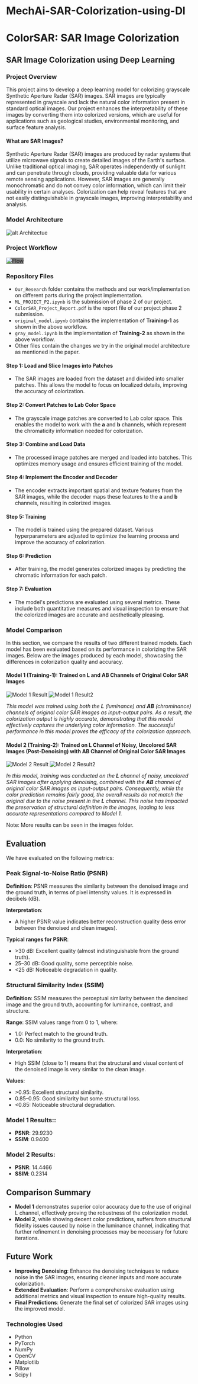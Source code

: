 # MechAi-SAR-Colorization-using-Dl


# ColorSAR: SAR Image Colorization

## SAR Image Colorization using Deep Learning

### Project Overview
This project aims to develop a deep learning model for colorizing grayscale Synthetic Aperture Radar (SAR) images. SAR images are typically represented in grayscale and lack the natural color information present in standard optical images. Our project enhances the interpretability of these images by converting them into colorized versions, which are useful for applications such as geological studies, environmental monitoring, and surface feature analysis.

#### **What are SAR Images?**
Synthetic Aperture Radar (SAR) images are produced by radar systems that utilize microwave signals to create detailed images of the Earth's surface. Unlike traditional optical imaging, SAR operates independently of sunlight and can penetrate through clouds, providing valuable data for various remote sensing applications. However, SAR images are generally monochromatic and do not convey color information, which can limit their usability in certain analyses. Colorization can help reveal features that are not easily distinguishable in grayscale images, improving interpretability and analysis.


### **Model Architecture**
![alt Architectue](./images/image.png)


### **Project Workflow**

<img src="https://github.com/user-attachments/assets/6e280a7a-e9fd-4fc4-b810-4fddf56a57cd" alt="Flow" style="background-color:gray">

### Repository Files
- `Our_Research` folder contains the methods and our work/implementation on different parts during the project implementation.
- `ML_PROJECT_P2.ipynb` is the submission of phase 2 of our project.
- `ColorSAR_Project_Report.pdf` is the report file of our project phase 2 submission.
- `original_model.ipynb` contains the implementation of **Training-1** as shown in the above workflow.
- `gray_model.ipynb` is the implementation of **Training-2** as shown in the above workflow.
- Other files contain the changes we try in the original model architecture as mentioned in the paper.


#### **Step 1: Load and Slice Images into Patches**
- The SAR images are loaded from the dataset and divided into smaller patches. This allows the model to focus on localized details, improving the accuracy of colorization.

#### **Step 2: Convert Patches to Lab Color Space**
- The grayscale image patches are converted to Lab color space. This enables the model to work with the **a** and **b** channels, which represent the chromaticity information needed for colorization.

#### **Step 3: Combine and Load Data**
- The processed image patches are merged and loaded into batches. This optimizes memory usage and ensures efficient training of the model.

#### **Step 4: Implement the Encoder and Decoder**
- The encoder extracts important spatial and texture features from the SAR images, while the decoder maps these features to the **a** and **b** channels, resulting in colorized images.

#### **Step 5: Training**
- The model is trained using the prepared dataset. Various hyperparameters are adjusted to optimize the learning process and improve the accuracy of colorization.

#### **Step 6: Prediction**
- After training, the model generates colorized images by predicting the chromatic information for each patch.

#### **Step 7: Evaluation**
- The model's predictions are evaluated using several metrics. These include both quantitative measures and visual inspection to ensure that the colorized images are accurate and aesthetically pleasing.

### **Model Comparison**

In this section, we compare the results of two different trained models. Each model has been evaluated based on its performance in colorizing the SAR images. Below are the images produced by each model, showcasing the differences in colorization quality and accuracy.

#### **Model 1 (Training-1): Trained on L and AB Channels of Original Color SAR Images**

![Model 1 Result](https://github.com/user-attachments/assets/df049178-7010-4e2a-ba98-065e963bdaa7)
![Model 1 Result2](https://github.com/user-attachments/assets/6fabe51c-476c-4f10-b8f7-4c93e31534c1)


*This model was trained using both the **L** (luminance) and **AB** (chrominance) channels of original color SAR images as input-output pairs. As a result, the colorization output is highly accurate, demonstrating that this model effectively captures the underlying color information. The successful performance in this model proves the efficacy of the colorization approach.*

#### **Model 2 (Training-2): Trained on L Channel of Noisy, Uncolored SAR Images (Post-Denoising) with AB Channel of Original Color SAR Images**

![Model 2 Result](https://github.com/user-attachments/assets/e5716ae3-d267-40d2-ab6c-a369d55c7f9f)
![Model 2 Result2](https://github.com/user-attachments/assets/377bdffa-ca74-44a2-b93b-7802f9c1b6e2)


*In this model, training was conducted on the **L** channel of noisy, uncolored SAR images after applying denoising, combined with the **AB** channel of original color SAR images as input-output pairs. Consequently, while the color prediction remains fairly good, the overall results do not match the original due to the noise present in the **L** channel. This noise has impacted the preservation of structural definition in the images, leading to less accurate representations compared to Model 1.*

Note: More results can be seen in the images folder.

## **Evaluation**
We have evaluated on the following metrics:

### Peak Signal-to-Noise Ratio (PSNR)
**Definition**: PSNR measures the similarity between the denoised image and the ground truth, in terms of pixel intensity values. It is expressed in decibels (dB).

**Interpretation**:
- A higher PSNR value indicates better reconstruction quality (less error between the denoised and clean images).

**Typical ranges for PSNR**:
- \>30 dB: Excellent quality (almost indistinguishable from the ground truth).
- 25–30 dB: Good quality, some perceptible noise.
- <25 dB: Noticeable degradation in quality.

### Structural Similarity Index (SSIM)
**Definition**: SSIM measures the perceptual similarity between the denoised image and the ground truth, accounting for luminance, contrast, and structure.

**Range**: SSIM values range from 0 to 1, where:
- 1.0: Perfect match to the ground truth.
- 0.0: No similarity to the ground truth.

**Interpretation**:
- High SSIM (close to 1) means that the structural and visual content of the denoised image is very similar to the clean image.

**Values**:
- \>0.95: Excellent structural similarity.
- 0.85–0.95: Good similarity but some structural loss.
- <0.85: Noticeable structural degradation.

### **Model 1 Results:**: 
- **PSNR**: 29.9230
- **SSIM**: 0.9400

### **Model 2 Results:**
- **PSNR**: 14.4466
- **SSIM**: 0.2314


## **Comparison Summary**
- **Model 1** demonstrates superior color accuracy due to the use of original L channel, effectively proving the robustness of the colorization model.
- **Model 2**, while showing decent color predictions, suffers from structural fidelity issues caused by noise in the luminance channel, indicating that further refinement in denoising processes may be necessary for future iterations.


## **Future Work**
- **Improving Denoising**: Enhance the denoising techniques to reduce noise in the SAR images, ensuring cleaner inputs and more accurate colorization.
- **Extended Evaluation**: Perform a comprehensive evaluation using additional metrics and visual inspection to ensure high-quality results.
- **Final Predictions**: Generate the final set of colorized SAR images using the improved model.
 
### **Technologies Used**
- Python
- PyTorch
- NumPy
- OpenCV
- Matplotlib 
- Pillow
- Scipy I



